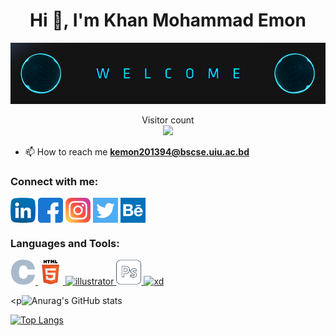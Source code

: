 <h1 align="center">Hi 👋, I'm Khan Mohammad Emon</h1>

<p align="center"> 
  <img src="https://github.com/EMONEK/EMONEK/blob/main/mOZpPGs.gif" alt="Hello">
</p>

<p align="center"> 
  Visitor count<br>
  <img src="https://profile-counter.glitch.me/emonek/count.svg" />
</p>



- 📫 How to reach me **kemon201394@bscse.uiu.ac.bd**

<h3 align="left">Connect with me:</h3>
<p align="left">
<a href="https://linkedin.com/in/https://www.linkedin.com/in/emon-201394/" target="blank"><img align="center" src="https://github.com/EMONEK/EMONEK/blob/main/linkedin.png" alt="https://www.linkedin.com/in/emon-201394/" height="40" width="40" /></a>
<a href="https://fb.com/https://www.facebook.com/ek201394" target="blank"><img align="center" src="https://github.com/EMONEK/EMONEK/blob/main/facebook.png" alt="https://www.facebook.com/ek201394" height="40" width="40" /></a>
<a href="https://instagram.com/https://www.instagram.com/emon_201394/" target="blank"><img align="center" src="https://github.com/EMONEK/EMONEK/blob/main/instagram%20(1).png" alt="https://www.instagram.com/emon_201394/" height="40" width="40" /></a>
<a href="https://twitter.com/emon201394/" target="blank"><img align="center" src="https://github.com/EMONEK/EMONEK/blob/main/twitter.png" alt="https://twitter.com/emon201394/" height="40" width="40" /></a>
<a href="https://www.behance.net/emonkhan12/" target="blank"><img align="center" src="https://github.com/EMONEK/EMONEK/blob/main/behance.png" alt="https://www.behance.net/emonkhan12/" height="40" width="40" /></a>
</p>

<h3 align="left">Languages and Tools:</h3>
<p align="left"> <a href="https://www.cprogramming.com/" target="_blank"> <img src="https://raw.githubusercontent.com/devicons/devicon/master/icons/c/c-original.svg" alt="c" width="40" height="40"/> </a> <a href="https://www.w3.org/html/" target="_blank"> <img src="https://raw.githubusercontent.com/devicons/devicon/master/icons/html5/html5-original-wordmark.svg" alt="html5" width="40" height="40"/> </a> <a href="https://www.adobe.com/in/products/illustrator.html" target="_blank"> <img src="https://www.vectorlogo.zone/logos/adobe_illustrator/adobe_illustrator-icon.svg" alt="illustrator" width="40" height="40"/> </a> <a href="https://www.photoshop.com/en" target="_blank"> <img src="https://raw.githubusercontent.com/devicons/devicon/master/icons/photoshop/photoshop-line.svg" alt="photoshop" width="40" height="40"/> </a> <a href="https://www.adobe.com/products/xd.html" target="_blank"> <img src="https://cdn.worldvectorlogo.com/logos/adobe-xd.svg" alt="xd" width="40" height="40"/> </a> </p>


<p![Anurag's GitHub stats](https://github-readme-stats.vercel.app/api?username=emonek&show_icons=true&theme=vue-dark)</p>
[![Top Langs](https://github-readme-stats.vercel.app/api/top-langs/?username=emonek&langs_count=8)](https://github.com/emonek/github-readme-stats)

